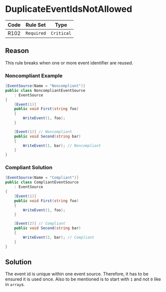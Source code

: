 # DuplicateEventIdsNotAllowed

| Code | Rule Set | Type |
| ---- | -------- | ---- |
| R102 | `Required` | `Critical` |

## Reason

This rule breaks when one or more event identifier are reused.

### Noncompliant Example

```csharp
[EventSource(Name = "Noncompliant")]
public class NoncompliantEventSource
    : EventSource
{
    [Event(1)]
    public void First(string foo)
    {
        WriteEvent(1, foo);
    }

    [Event(1)] // Noncompliant
    public void Second(string bar)
    {
        WriteEvent(1, bar); // Noncompliant
    }
}
```

### Compliant Solution

```csharp
[EventSource(Name = "Compliant")]
public class CompliantEventSource
    : EventSource
{
    [Event(1)]
    public void First(string foo)
    {
        WriteEvent(1, foo);
    }

    [Event(2)] // Compliant
    public void Second(string bar)
    {
        WriteEvent(2, bar); // Compliant
    }
}
```

## Solution

The event id is unique within one event source. Therefore, it has to be ensured it is used once. Also to be mentioned is to start with `1` and not `0` like in `array`s.